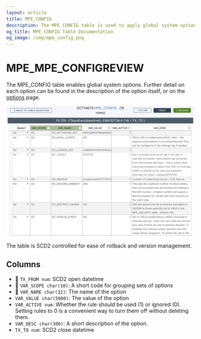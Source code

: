 ```yaml
---
layout: article
title: MPE_CONFIG
description: The MPE_CONFIG table is used to apply global system options in DC
og_title: MPE_CONFIG Table Documentation
og_image: /img/mpe_config.png
---
```


# MPE_MPE_CONFIGREVIEW

The MPE_CONFIG table enables global system options.  Further detail on each option can be found in the description of the option itself, or on the [options](/dcc-options) page.

![submits](/img/mpe_config.png)

The table is SCD2 controlled for ease of rollback and version management.

## Columns

 - 🔑 `TX_FROM num`: SCD2 open datetime 
 - 🔑 `VAR_SCOPE char(10)`:  A short code for grouping sets of options
 - 🔑 `VAR_NAME char(32)`: The name of the option
 - `VAR_VALUE char(5000)`: The value of the option
 - `VAR_ACTIVE num`: Whether the rule should be used (1) or ignored (0).  Setting rules to 0 is a convenient way to turn them off without deleting them.
 - `VAR_DESC char(300)`: A short description of the option.
 - `TX_TO num`: SCD2 close datetime
